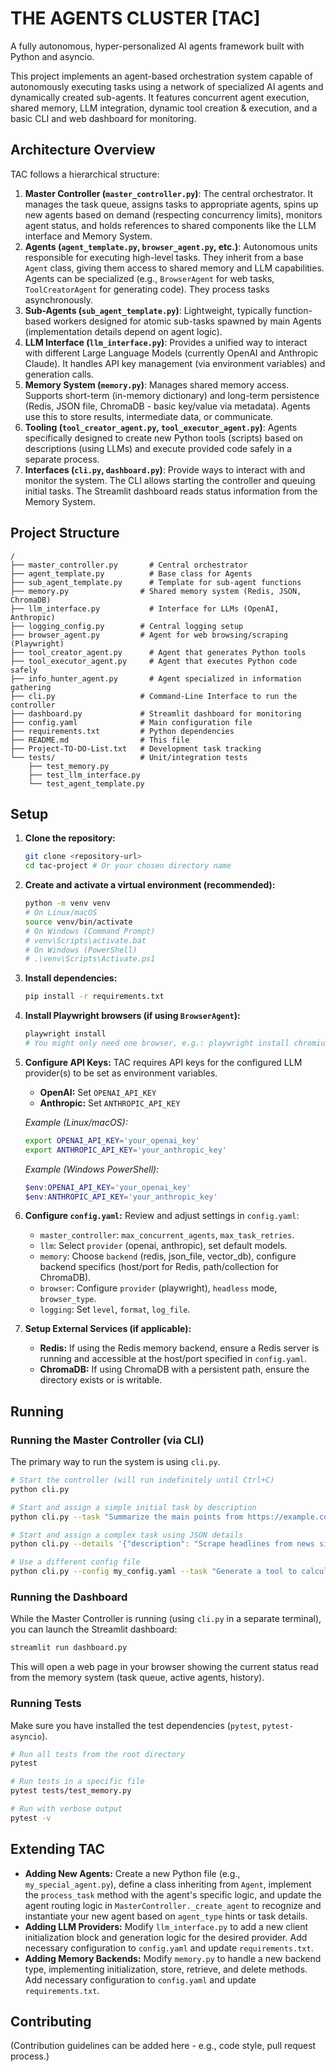 # THE AGENTS CLUSTER [TAC]

A fully autonomous, hyper-personalized AI agents framework built with Python and asyncio.

This project implements an agent-based orchestration system capable of autonomously executing tasks using a network of specialized AI agents and dynamically created sub-agents. It features concurrent agent execution, shared memory, LLM integration, dynamic tool creation & execution, and a basic CLI and web dashboard for monitoring.

## Architecture Overview

TAC follows a hierarchical structure:

1.  **Master Controller (`master_controller.py`)**: The central orchestrator. It manages the task queue, assigns tasks to appropriate agents, spins up new agents based on demand (respecting concurrency limits), monitors agent status, and holds references to shared components like the LLM interface and Memory System.
2.  **Agents (`agent_template.py`, `browser_agent.py`, etc.)**: Autonomous units responsible for executing high-level tasks. They inherit from a base `Agent` class, giving them access to shared memory and LLM capabilities. Agents can be specialized (e.g., `BrowserAgent` for web tasks, `ToolCreatorAgent` for generating code). They process tasks asynchronously.
3.  **Sub-Agents (`sub_agent_template.py`)**: Lightweight, typically function-based workers designed for atomic sub-tasks spawned by main Agents (implementation details depend on agent logic).
4.  **LLM Interface (`llm_interface.py`)**: Provides a unified way to interact with different Large Language Models (currently OpenAI and Anthropic Claude). It handles API key management (via environment variables) and generation calls.
5.  **Memory System (`memory.py`)**: Manages shared memory access. Supports short-term (in-memory dictionary) and long-term persistence (Redis, JSON file, ChromaDB - basic key/value via metadata). Agents use this to store results, intermediate data, or communicate.
6.  **Tooling (`tool_creator_agent.py`, `tool_executor_agent.py`)**: Agents specifically designed to create new Python tools (scripts) based on descriptions (using LLMs) and execute provided code safely in a separate process.
7.  **Interfaces (`cli.py`, `dashboard.py`)**: Provide ways to interact with and monitor the system. The CLI allows starting the controller and queuing initial tasks. The Streamlit dashboard reads status information from the Memory System.

## Project Structure

```
/
├── master_controller.py       # Central orchestrator
├── agent_template.py          # Base class for Agents
├── sub_agent_template.py      # Template for sub-agent functions
├── memory.py                # Shared memory system (Redis, JSON, ChromaDB)
├── llm_interface.py           # Interface for LLMs (OpenAI, Anthropic)
├── logging_config.py        # Central logging setup
├── browser_agent.py         # Agent for web browsing/scraping (Playwright)
├── tool_creator_agent.py      # Agent that generates Python tools
├── tool_executor_agent.py     # Agent that executes Python code safely
├── info_hunter_agent.py       # Agent specialized in information gathering
├── cli.py                   # Command-Line Interface to run the controller
├── dashboard.py             # Streamlit dashboard for monitoring
├── config.yaml              # Main configuration file
├── requirements.txt         # Python dependencies
├── README.md                # This file
├── Project-TO-DO-List.txt   # Development task tracking
└── tests/                   # Unit/integration tests
    ├── test_memory.py
    ├── test_llm_interface.py
    └── test_agent_template.py
```

## Setup

1.  **Clone the repository:**
    ```bash
    git clone <repository-url>
    cd tac-project # Or your chosen directory name
    ```

2.  **Create and activate a virtual environment (recommended):**
    ```bash
    python -m venv venv
    # On Linux/macOS
    source venv/bin/activate 
    # On Windows (Command Prompt)
    # venv\Scripts\activate.bat
    # On Windows (PowerShell)
    # .\venv\Scripts\Activate.ps1 
    ```

3.  **Install dependencies:**
    ```bash
    pip install -r requirements.txt
    ```

4.  **Install Playwright browsers (if using `BrowserAgent`):**
    ```bash
    playwright install
    # You might only need one browser, e.g.: playwright install chromium
    ```

5.  **Configure API Keys:**
    TAC requires API keys for the configured LLM provider(s) to be set as environment variables.
    -   **OpenAI:** Set `OPENAI_API_KEY`
    -   **Anthropic:** Set `ANTHROPIC_API_KEY`
    
    *Example (Linux/macOS):*
    ```bash
    export OPENAI_API_KEY='your_openai_key'
    export ANTHROPIC_API_KEY='your_anthropic_key'
    ```
    *Example (Windows PowerShell):*
    ```powershell
    $env:OPENAI_API_KEY='your_openai_key'
    $env:ANTHROPIC_API_KEY='your_anthropic_key'
    ```

6.  **Configure `config.yaml`:**
    Review and adjust settings in `config.yaml`: 
    -   `master_controller`: `max_concurrent_agents`, `max_task_retries`.
    -   `llm`: Select `provider` (openai, anthropic), set default models.
    -   `memory`: Choose `backend` (redis, json_file, vector_db), configure backend specifics (host/port for Redis, path/collection for ChromaDB).
    -   `browser`: Configure `provider` (playwright), `headless` mode, `browser_type`.
    -   `logging`: Set `level`, `format`, `log_file`.

7.  **Setup External Services (if applicable):**
    -   **Redis:** If using the Redis memory backend, ensure a Redis server is running and accessible at the host/port specified in `config.yaml`.
    -   **ChromaDB:** If using ChromaDB with a persistent path, ensure the directory exists or is writable.

## Running

### Running the Master Controller (via CLI)

The primary way to run the system is using `cli.py`.

```bash
# Start the controller (will run indefinitely until Ctrl+C)
python cli.py

# Start and assign a simple initial task by description
python cli.py --task "Summarize the main points from https://example.com"

# Start and assign a complex task using JSON details
python cli.py --details '{"description": "Scrape headlines from news site", "url": "https://news.google.com", "action": "scrape_text", "selector": "h3", "agent_type": "browser"}'

# Use a different config file
python cli.py --config my_config.yaml --task "Generate a tool to calculate Fibonacci numbers"
```

### Running the Dashboard

While the Master Controller is running (using `cli.py` in a separate terminal), you can launch the Streamlit dashboard:

```bash
streamlit run dashboard.py
```

This will open a web page in your browser showing the current status read from the memory system (task queue, active agents, history).

### Running Tests

Make sure you have installed the test dependencies (`pytest`, `pytest-asyncio`).

```bash
# Run all tests from the root directory
pytest

# Run tests in a specific file
pytest tests/test_memory.py

# Run with verbose output
pytest -v
```

## Extending TAC

-   **Adding New Agents:** Create a new Python file (e.g., `my_special_agent.py`), define a class inheriting from `Agent`, implement the `process_task` method with the agent's specific logic, and update the agent routing logic in `MasterController._create_agent` to recognize and instantiate your new agent based on `agent_type` hints or task details.
-   **Adding LLM Providers:** Modify `llm_interface.py` to add a new client initialization block and generation logic for the desired provider. Add necessary configuration to `config.yaml` and update `requirements.txt`.
-   **Adding Memory Backends:** Modify `memory.py` to handle a new backend type, implementing initialization, store, retrieve, and delete methods. Add necessary configuration to `config.yaml` and update `requirements.txt`.

## Contributing

(Contribution guidelines can be added here - e.g., code style, pull request process.) 